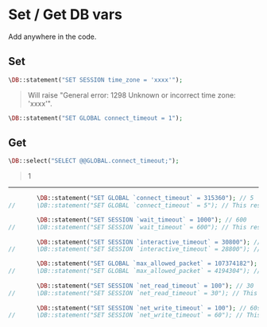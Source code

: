 # Set / Get DB vars

Add anywhere in the code.

## Set

```php
\DB::statement("SET SESSION time_zone = 'xxxx'");
```
> Will raise "General error: 1298 Unknown or incorrect time zone: 'xxxx'".

```php
\DB::statement("SET GLOBAL connect_timeout = 1");
```

## Get

```php
\DB::select("SELECT @@GLOBAL.connect_timeout;");
```
> 1

---------

```php
		\DB::statement("SET GLOBAL `connect_timeout` = 315360"); // 5
//		\DB::statement("SET GLOBAL `connect_timeout` = 5"); // This resets to defs.

		\DB::statement("SET SESSION `wait_timeout` = 1000"); // 600
//		\DB::statement("SET SESSION `wait_timeout` = 600"); // This resets to defs.
		
		\DB::statement("SET SESSION `interactive_timeout` = 30800"); // 28800
//		\DB::statement("SET SESSION `interactive_timeout` = 28800"); // This resets to defs.

		\DB::statement("SET GLOBAL `max_allowed_packet` = 107374182"); // 4194304
//		\DB::statement("SET GLOBAL `max_allowed_packet` = 4194304"); // This resets to defs.
		
		\DB::statement("SET SESSION `net_read_timeout` = 100"); // 30
//		\DB::statement("SET SESSION `net_read_timeout` = 30"); // This resets to defs.
		
		\DB::statement("SET SESSION `net_write_timeout` = 100"); // 60s
//		\DB::statement("SET SESSION `net_write_timeout` = 60"); // This resets to defs.	
```